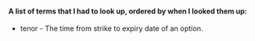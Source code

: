 #### A list of terms that I had to look up, ordered by when I looked them up:

* tenor - The time from strike to expiry date of an option.
